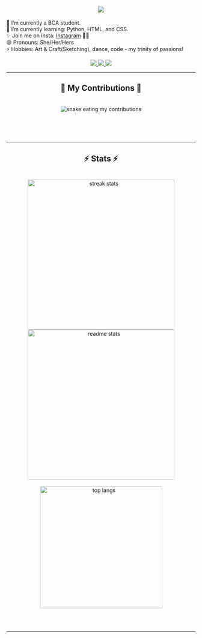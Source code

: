 
<h1 align="center">
  <a href="https://git.io/typing-svg">
    <img src="https://readme-typing-svg.herokuapp.com/?lines=Hello+Coders!👋;Aditi+Chandel+here...;Check+Out+my+profile!✨!&center=true&size=30">
  </a>
</h1>


🔭 I’m currently a BCA student.<br>
🌱 I’m currently learning: Python, HTML, and CSS.<br>
✨ Join me on Insta: <a href = "https://www.instagram.com/diary_ofaditi?igsh=dnh3ZHR1MDBuczI1">Instagram</a> 📸👥<br>
😄 Pronouns: She/Her/Hers<br>
⚡ Hobbies: Art & Craft(Sketching), dance, code - my trinity of passions!</br>

 <div align="center"> 
  <a href="mailto:aditichandel576@gmail.com">
    <img src="https://img.shields.io/badge/Gmail-333333?style=for-the-badge&logo=gmail&logoColor=red" />
  </a>
  <a href="https://www.linkedin.com/in/aditi-chandel-49114a2b5/" target="_blank">
    <img src="https://img.shields.io/badge/LinkedIn-0077B5?style=for-the-badge&logo=linkedin&logoColor=white" target="_blank" />
  </a>
  <a href="#" target="_blank">
     <img src="https://img.shields.io/badge/Portfolio-FF5722?style=for-the-badge&logo=todoist&logoColor=white" target="_blank" /> <!-- sqlite, safari, google-chrome are other good icon options -->
  </a>
</div><div align="center">

<hr/>

<div align="center">
  <h2>🐍 My Contributions 🐍</h2>
  <br>
  <img alt="snake eating my contributions" src="https://raw.githubusercontent.com/AditiChandel/AditiChandel/output/github-contribution-grid-snake-dark.svg" />
  
  
  <br/><br/><br/>
</div>


<hr/>
<h2 align="center">⚡ Stats ⚡</h2>
<br>
<div align=center>
<img width=390 height =400 src="https://github-readme-streak-stats-salesp07.vercel.app/?user=AditiChandel&count_private=true&theme=react&border_radius=10" alt="streak stats"/>         
<img width=390 height = 400 src="https://github-readme-stats.vercel.app/api?username=AditiChandel&count_private=true&show_icons=true&theme=react&rank_icon=github&border_radius=10" alt="readme stats" />
  <br/>
  <br/>
  <img width=325 align="center" src="https://github-readme-stats.vercel.app/api/top-langs/?username=AditiChandel&hide=HTML&langs_count=8&layout=compact&theme=react&border_radius=10&size_weight=0.5&count_weight=0.5&exclude_repo=github-readme-stats" alt="top langs" />
</div>

<br/><br/>

<hr/>





 


